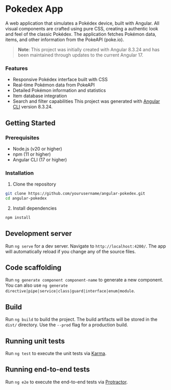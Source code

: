# Pokedex App
A web application that simulates a Pokédex device, built with Angular. All visual components are crafted using pure CSS, creating a authentic look and feel of the classic Pokédex. The application fetches Pokémon data, items, and other information from the PokeAPI (poke.io).

> **Note**: This project was initially created with Angular 8.3.24 and has been maintained through updates to the current Angular 17.

### Features
- Responsive Pokédex interface built with CSS
- Real-time Pokémon data from PokeAPI
- Detailed Pokémon information and statistics
- Item database integration
- Search and filter capabilities
This project was generated with [Angular CLI](https://github.com/angular/angular-cli) version 8.3.24.

## Getting Started

### Prerequisites
- Node.js (v20 or higher)
- npm (11 or higher)
- Angular CLI (17 or higher)

### Installation
1. Clone the repository
```bash
git clone https://github.com/yourusername/angular-pokedex.git
cd angular-pokedex
```

2. Install dependencies
```bash
npm install
```

## Development server

Run `ng serve` for a dev server. Navigate to `http://localhost:4200/`. The app will automatically reload if you change any of the source files.

## Code scaffolding

Run `ng generate component component-name` to generate a new component. You can also use `ng generate directive|pipe|service|class|guard|interface|enum|module`.

## Build

Run `ng build` to build the project. The build artifacts will be stored in the `dist/` directory. Use the `--prod` flag for a production build.

## Running unit tests

Run `ng test` to execute the unit tests via [Karma](https://karma-runner.github.io).

## Running end-to-end tests

Run `ng e2e` to execute the end-to-end tests via [Protractor](http://www.protractortest.org/).


